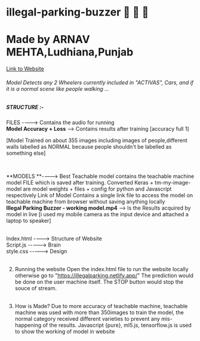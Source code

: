 # illegal-parking-buzzer 🔔 🚗 📛
# Made by ARNAV MEHTA,Ludhiana,Punjab
[Link to Website](https://illegalparking.netlify.app/)
###### Model Detects any 2 Wheelers currently included in "ACTIVAS", Cars, and if it is a normal scene like people walking ...
##### STRUCTURE :- 
FILES ----> Contains the audio for running
 <br/>
 **Model Accuracy + Loss** --> Contains results after training [accuracy full 1]

 [Model Trained on about 355 images including images of people,different walls labelled as NORMAL because people shouldn't be labelled as something else]

 <br/>

 **MODELS **----> Best Teachable model contains the teachable machine model FILE which is saved after training.
            Converted Keras + tm-my-image-model are model weights + files + config for python and Javascript respectively
            Link of Model Contains a single link file to access the model on teachable machine from browser without saving anything locally
            <br/>
 **Illegal Parking Buzzer - working model.mp4** --> Is the Results acquired by model in live [i used my mobile camera as the input device and attached a laptop to speaker]


 <br/>
 Index.html ----> Structure of Website
 <br/>
 Script.js -----> Brain
 <br/>
 style.css -----> Design 
 <br/><br/>

2. Running the website
Open the index.html file to run the website locally otherwise go to "https://illegalparking.netlify.app/"
The prediction would be done on the user machine itself.
The STOP button would stop the souce of stream.
<br/><br/>

3. How is Made?
Due to more accuracy of teachable machine, teachable machine was used with more than 350images to train the model, the normal category received different varieties to prevent any mis-happening of the results.
Javascript {pure}, ml5.js, tensorflow.js is used to show the working of model in website
